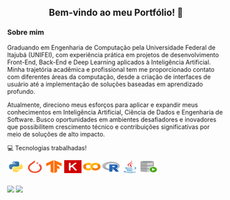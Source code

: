<div align="center">
  <h2>Bem-vindo ao meu Portfólio! 👋</h2>
</div>



  <h3>Sobre mim</h3>
<p>
Graduando em Engenharia de Computação pela Universidade Federal de Itajubá (UNIFEI), com experiência prática em projetos de desenvolvimento Front-End, Back-End e Deep Learning aplicados à Inteligência Artificial. Minha trajetória acadêmica e profissional tem me proporcionado contato com diferentes áreas da computação, desde a criação de interfaces de usuário até a implementação de soluções baseadas em aprendizado profundo.</p>

<p>
Atualmente, direciono meus esforços para aplicar e expandir meus conhecimentos em Inteligência Artificial, Ciência de Dados e Engenharia de Software. Busco oportunidades em ambientes desafiadores e inovadores que possibilitem crescimento técnico e contribuições significativas por meio de soluções de alto impacto.</p>
  <p>💻 Tecnologias trabalhadas!</p>
  <div style="display: inline_block">
  <img align="center" alt="Gean-Python" height="30" width="40" src="https://raw.githubusercontent.com/devicons/devicon/master/icons/python/python-original.svg">
  <img align="center" alt="Gean-Java" height="30" width="40" src="https://raw.githubusercontent.com/devicons/devicon/master/icons/pytorch/pytorch-original.svg">
  <img align="center" alt="Gean-Python" height="30" width="40" src="https://raw.githubusercontent.com/devicons/devicon/master/icons/tensorflow/tensorflow-original.svg">
  <img align="center" alt="Gean-Python" height="30" width="40" src="https://raw.githubusercontent.com/devicons/devicon/master/icons/keras/keras-original.svg">
  <img align="center" alt="Gean-Python" height="30" width="40" src="https://raw.githubusercontent.com/devicons/devicon/master/icons/googlecolab/googlecolab-original.svg">
  <img align="center" alt="Gean-Js" height="30" width="40" src="https://raw.githubusercontent.com/devicons/devicon/master/icons/r/r-original.svg">
  <img align="center" alt="Gean-Python" height="30" width="40" src="https://raw.githubusercontent.com/devicons/devicon/master/icons/java/java-original.svg">
  <img align="center" alt="Gean-Python" height="30" width="40" src="https://raw.githubusercontent.com/devicons/devicon/master/icons/sqldeveloper/sqldeveloper-original.svg">
  


 
</div>

##

<div> 
<a href = "mailto: geancarlosgmartkns@gmail.com"><img src="https://img.shields.io/badge/-Gmail-%23EA4335?style=for-the-badge&logo=gmail&logoColor=white"></a>
<a href="https://www.linkedin.com/in/geangon%C3%A7alves/" target="_blank"><img src="https://img.shields.io/badge/-LinkedIn-%230077B5?style=for-the-badge&logo=linkedin&logoColor=white"></a> 
</div>
